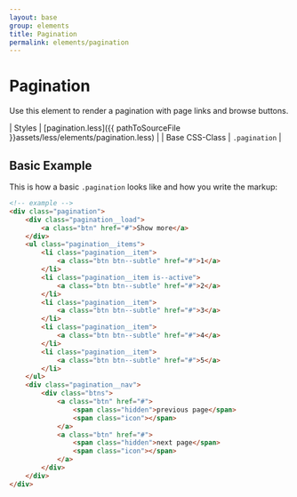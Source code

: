 ```yaml
---
layout: base
group: elements
title: Pagination
permalink: elements/pagination
---
```


# Pagination

<p class="intro">Use this element to render a pagination with page links and browse buttons.</p>

| Styles         | [pagination.less]({{ pathToSourceFile }}assets/less/elements/pagination.less) |
| Base CSS-Class | `.pagination`                                                                 |

## Basic Example

This is how a basic `.pagination` looks like and how you write the markup:

```html
<!-- example -->
<div class="pagination">
    <div class="pagination__load">
        <a class="btn" href="#">Show more</a>
    </div>
    <ul class="pagination__items">
        <li class="pagination__item">
            <a class="btn btn--subtle" href="#">1</a>
        </li>
        <li class="pagination__item is--active">
            <a class="btn btn--subtle" href="#">2</a>
        </li>
        <li class="pagination__item">
            <a class="btn btn--subtle" href="#">3</a>
        </li>
        <li class="pagination__item">
            <a class="btn btn--subtle" href="#">4</a>
        </li>
        <li class="pagination__item">
            <a class="btn btn--subtle" href="#">5</a>
        </li>
    </ul>
    <div class="pagination__nav">
        <div class="btns">
            <a class="btn" href="#">
                <span class="hidden">previous page</span>
                <span class="icon"></span>
            </a>
            <a class="btn" href="#">
                <span class="hidden">next page</span>
                <span class="icon"></span>
            </a>
        </div>
    </div>
</div>
```